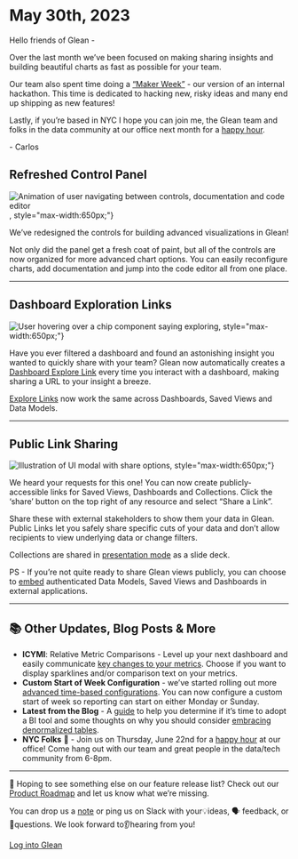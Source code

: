 # May 30th, 2023

Hello friends of Glean -

Over the last month we’ve been focused on making sharing insights and building beautiful charts as fast as possible for your team.

Our team also spent time doing a [“Maker Week”](https://www.linkedin.com/posts/carlos-glean_our-newest-engineer-is-hacking-something-activity-7065406931158323202-SBj5?utm_source=share&utm_medium=member_desktop) - our version of an internal hackathon. This time is dedicated to hacking new, risky ideas and many end up shipping as new features!

Lastly, if you’re based in NYC I hope you can join me, the Glean team and folks in the data community at our office next month for a [happy hour](https://lu.ma/gleanhappyhour).

\- Carlos

## Refreshed Control Panel

<img src="/product_updates/230530_refreshedcontrolpanel.gif" alt="Animation of user navigating between controls, documentation and code editor" />, style="max-width:650px;"}

We’ve redesigned the controls for building advanced visualizations in Glean!

Not only did the panel get a fresh coat of paint, but all of the controls are now organized for more advanced chart options. You can easily reconfigure charts, add documentation and jump into the code editor all from one place.

---

## Dashboard Exploration Links

<img src="/product_updates/230530_dashboardexplorationlinks.png" alt="User hovering over a chip component saying exploring" />, style="max-width:650px;"}

Have you ever filtered a dashboard and found an astonishing insight you wanted to quickly share with your team? Glean now automatically creates a [Dashboard Explore Link](https://docs.glean.io/docs/dashboards/Overview/#dashboard-explorations) every time you interact with a dashboard, making sharing a URL to your insight a breeze.

[Explore Links](https://docs.glean.io/docs/visualizing-data/Explorations/) now work the same across Dashboards, Saved Views and Data Models.

---

## Public Link Sharing

<img src="/product_updates/230530_publiclinksharing.png" alt="Illustration of UI modal with share options" />, style="max-width:650px;"}

We heard your requests for this one! You can now create publicly-accessible links for Saved Views, Dashboards and Collections. Click the ‘share’ button on the top right of any resource and select “Share a Link”.

Share these with external stakeholders to show them your data in Glean. Public Links let you safely share specific cuts of your data and don’t allow recipients to view underlying data or change filters.

Collections are shared in [presentation mode](https://docs.glean.io/docs/project-management/collections/#presentation-view) as a slide deck.

PS - If you’re not quite ready to share Glean views publicly, you can choose to [embed](https://docs.glean.io/docs/sharing-data-externally/iframe-embedding/) authenticated Data Models, Saved Views and Dashboards in external applications.

---

## 📚 Other Updates, Blog Posts & More

- **ICYMI**: Relative Metric Comparisons - Level up your next dashboard and easily communicate [key changes to your metrics](https://docs.glean.io/docs/dashboards/Metrics/#relative-metrics). Choose if you want to display sparklines and/or comparison text on your metrics.
- **Custom Start of Week Configuration** - we’ve started rolling out more [advanced time-based configurations](https://docs.glean.io/docs/project-management/datetime-settings/). You can now configure a custom start of week so reporting can start on either Monday or Sunday.
- **Latest from the Blog** - A [guide](https://glean.io/blog-posts/five-signs-its-time-to-adopt-a-data-visualization-tool) to help you determine if it’s time to adopt a BI tool and some thoughts on why you should consider [embracing denormalized tables](https://glean.io/blog-posts/why-i-stopped-worrying-and-learned-to-love-denormalized-tables).
- **NYC Folks** 🗽 - Join us on Thursday, June 22nd for a [happy hour](https://lu.ma/gleanhappyhour) at our office! Come hang out with our team and great people in the data/tech community from 6-8pm.

---

👀 Hoping to see something else on our feature release list? Check out our [Product Roadmap](https://docs.glean.io/product-roadmap/product-roadmap/) and let us know what we’re missing.

You can drop us a [note](mailto:support@glean.io?subject=null&body=null) or ping us on Slack with your💡ideas, 🗣 feedback, or 🙋questions. We look forward to👂hearing from you!

[Log into Glean](https://glean.io/app)
